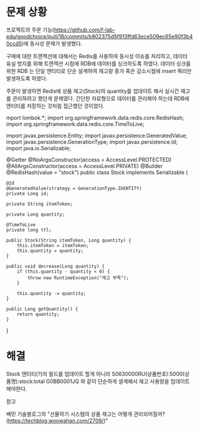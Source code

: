 # 문제 상황

프로젝트의 주문 기능(https://github.com/f-lab-edu/goodchoice/pull/18/commits/b802375d5f913ffd63ece509ec65e90f3b40ccd5)에 동시성 문제가 발생했다.

구매에 대한 트랜잭션에 대해서는 Redis를 사용하여 동시성 이슈를 처리하고, 데이터 유실 방지를 위해 트랜잭션 시점에 RDB에 데이터를 싱크하도록 하였다.
데이터 싱크를 위한 RDB 는 단일 엔티티로 단순 설계하여 재고량 증가 혹은 감소시점에 insert 쿼리만 발생하도록 하였다.

주문이 발생하면 Redis에 상품 재고(Stock)의 quantity를 업데이트 해서 실시간 재고를 관리하려고 했던게 문제였다.
간단한 자료형으로 데이터를 관리해야 하는데 RDB에 엔티티를 저장하는 것처럼 접근했던 것이었다.


mport lombok.\*;
import org.springframework.data.redis.core.RedisHash;
import org.springframework.data.redis.core.TimeToLive;

import javax.persistence.Entity;
import javax.persistence.GeneratedValue;
import javax.persistence.GenerationType;
import javax.persistence.Id;
import java.io.Serializable;

@Getter
@NoArgsConstructor(access = AccessLevel.PROTECTED)
@AllArgsConstructor(access = AccessLevel.PRIVATE)
@Builder
@RedisHash(value = "stock")
public class Stock implements Serializable {

    @Id
    @GeneratedValue(strategy = GenerationType.IDENTITY)
    private Long id;

    private String itemToken;

    private Long quantity;

    @TimeToLive
    private long ttl;

    public Stock(String itemToken, Long quantity) {
        this.itemToken = itemToken;
        this.quantity = quantity;
    }

    public void decrease(Long quantity) {
        if (this.quantity - quantity < 0) {
            throw new RuntimeException("재고 부족");
        }

        this.quantity -= quantity;
    }

    public Long getQuantity() {
        return quantity;
    }

}

# 해결

Stock 엔티티(?)의 필드를 업데이트 할게 아니라 S0630000RU(상품번호):5000(상품명):stock:total G0BB0001JQ 와 같이 단순하게 셜계해서 재고 사용량을 업데이트 해야한다.

참고

배민 기술블로그의 "선물하기 시스템의 상품 재고는 어떻게 관리되어질까? (https://techblog.woowahan.com/2709/)"
